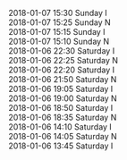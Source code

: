 2018-01-07 15:30 Sunday  I  
2018-01-07 15:25 Sunday  N  
2018-01-07 15:15 Sunday  I  
2018-01-07 15:10 Sunday  N  
2018-01-06 22:30 Saturday  I  
2018-01-06 22:25 Saturday  N  
2018-01-06 22:20 Saturday  I  
2018-01-06 21:50 Saturday  N  
2018-01-06 19:05 Saturday  I  
2018-01-06 19:00 Saturday  N  
2018-01-06 18:50 Saturday  I  
2018-01-06 18:35 Saturday  N  
2018-01-06 14:10 Saturday  I  
2018-01-06 14:05 Saturday  N  
2018-01-06 13:45 Saturday  I  
